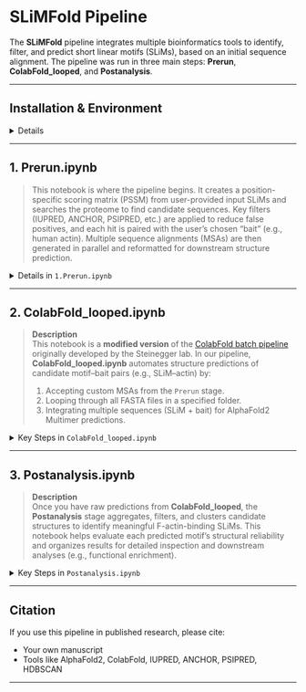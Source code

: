 
# SLiMFold Pipeline

The **SLiMFold** pipeline integrates multiple bioinformatics tools to identify, filter, and predict short linear motifs (SLiMs), based on an initial sequence alignment. The pipeline was run in three main steps: **Prerun**, **ColabFold_looped**, and **Postanalysis**.

---

## Installation & Environment

<details>
  
1. **Clone This Repo & Create the Conda Environment**  
   ```bash
   git clone https://github.com/YourUserName/SLiM_AF2_screen.git
   cd SLiM_AF2_screen

   conda env create -f slim_env.yml
   conda activate SLiM_AF2_screen
   ```
2. **Register as Jupyter Kernel** (optional, but recommended)
   ```bash
   python -m ipykernel install --user --name SLiM_AF2_screen --display-name "SLiM_AF2_screen"
   ```
3. **Install External Tools**  
   - **PsiPred 4.0**: [psipred GitHub](https://github.com/psipred/psipred)  
   - **IUPred3**: [iupred3.elte.hu](https://iupred3.elte.hu/download_new)  
   - **Databases**: [UniRef90 in .fasta.gz](https://ftp.uniprot.org/pub/databases/uniprot/uniref/uniref90/) & [NCBI protein dataset in .fasta](https://www.ncbi.nlm.nih.gov/datasets/taxonomy/)

</details>


---


## 1. Prerun.ipynb

> This notebook is where the pipeline begins. It creates a position-specific scoring matrix (PSSM) from user-provided input SLiMs and searches the proteome to find candidate sequences. Key filters (IUPRED, ANCHOR, PSIPRED, etc.) are applied to reduce false positives, and each hit is paired with the user’s chosen “bait” (e.g., human actin). Multiple sequence alignments (MSAs) are then generated in parallel and reformatted for downstream structure prediction.

<details>
  <summary>Details in <code>1.Prerun.ipynb</code></summary>

1. **Folder and pathway setup**  
   - Please define the paths iupred_path, psipred_path, NCBI_protein_database, uniref90_path, reformat_path and your bait_sequence. 
   - Automatically creates a consistent project folder structure.  
   - Requires the user’s environment to be active (e.g. `conda activate SLiM_AF2_screen`).
   - Move your inital aligment to the **Input Folder** and rename it to **input.fasta** (see example folder). 

2. **PSSM Generation with BLOSUM62**  
   - Uses user-provided SLiMs (aligned FASTA in input.fasta) and the BLOSUM62 substitution matrix.  
   - Produces a PSSM cutoff (default for BLOSUM62 is set to 10).

3. **Proteome Search**  
   - (A) Prompts the user first to define the probable secondary structure involved in the interaction. User can choose bewtween 'helix', 'strand', 'coil' or 'unknown'. 
   - (B) Then scores the human proteome (or your organism of choice) using the PSSM, as well as IUPRED, ANCHOR, PSIPRED. Retains only hits meeting specified cutoffs for PSSM, IUPRED, ANCHOR, PSIPRED, etc. Extends each hit by ±20 residues to capture potential context.
   - (C) Removes identical sequences found to avoid running them through jackhmmer and colabfold multiple times.
   - (Optional, if not first iteration) Compare the PSSM-hits of two iterations and write the unique hits to a new FASTA file. Please ignore this cell in case you are running the first iteration.

5. **Multiple Sequence Alignments**  
   - jackhmmer-based MSA generation (with the UniRef90 database) for each hit and for the bait.  
   - Alignments are converted to A3M format (via `reformat.pl` in HH-suite), then sorted and stored.

</details>

---

## 2. ColabFold_looped.ipynb

> **Description**  
> This notebook is a **modified version** of the [ColabFold batch pipeline](https://github.com/sokrypton/ColabFold) originally developed by the Steinegger lab. In our pipeline, **ColabFold_looped.ipynb** automates structure predictions of candidate motif–bait pairs (e.g., SLiM–actin) by:
>
> 1. Accepting custom MSAs from the `Prerun` stage.  
> 2. Looping through all FASTA files in a specified folder.  
> 3. Integrating multiple sequences (SLiM + bait) for AlphaFold2 Multimer predictions.

<details>
  <summary>Key Steps in <code>ColabFold_looped.ipynb</code></summary>

1. **Batch Processing & Automation**  
   - Scans a given folder (e.g., in Google Drive) for all `.fasta` files.  
   - Automatically runs AlphaFold2 Multimer for each file–MSA pair.  
   - No manual input required for each sequence, speeding up large-scale screening.

2. **Integration of Custom MSAs**  
   - If `.a3m` alignment files exist from **Prerun** (stored in a designated “MSA” folder), the notebook **matches each `.a3m`** to its corresponding `.fasta` by name.  
   - These custom MSAs help improve structure predictions by providing more specific alignments.

3. **Configurable Output**  
   - Allows custom output folders to keep results organized.  
   - Lets you adjust seeds and other AlphaFold2 parameters, enabling fine-tuning of your predictions.

4. **AlphaFold2 Multimer Predictions**  
   - Uses the combined sequences (motif + bait) to generate 3D models.  
   - Logs pLDDT, pTM, and ipTM scores to measure model confidence and interface quality.

</details>

---

## 3. Postanalysis.ipynb

> **Description**  
> Once you have raw predictions from **ColabFold_looped**, the **Postanalysis** stage aggregates, filters, and clusters candidate structures to identify meaningful F-actin-binding SLiMs. This notebook helps evaluate each predicted motif’s structural reliability and organizes results for detailed inspection and downstream analyses (e.g., functional enrichment).

<details>
  <summary>Key Steps in <code>Postanalysis.ipynb</code></summary>

1. **Loading & Filtering Models**  
   - Reads all predicted structures and extracts:  
     - pLDDT: Per-residue confidence.  
     - pTM & ipTM: Global and interface metrics indicating interchain confidence.  
   - Excludes structures with ipTM < 0.6 (default), which generally indicates poor interface reliability.

2. **Structural Alignment & RMSD**  
   - Aligns each candidate structure to a reference PDB (e.g., ITPKA–actin complex).  
   - Calculates RMSD over the alpha-carbon atoms in the motif region (P1–P9).  
     - RMSD quantifies how closely the predicted motif aligns to the known reference.

3. **Angular Measurements**  
   - Computes φ (azimuth) and θ (polar) angles to represent the motif’s orientation.  
   - Calculates helix polarity to capture directionality.  
   - Generates Δφ and Δθ values by comparing each predicted motif’s orientation to the reference.

4. **Clustering**  
   - Performs HDBSCAN clustering using RMSD, Δφ, Δθ, and polarity as features.  
   - Chooses optimal clustering parameters (e.g., minimum cluster size, minimum samples) based on silhouette score, Davies-Bouldin index, and Calinski-Harabasz index.

5. **Cluster Examination & Data Export**  
   - Structures in each cluster are exported to `.pml` files for inspection in PyMOL.  
   - Corresponding sequences are compiled into FASTA files, enabling:  
     - Sequence logo generation to identify conserved positions.  
     - Gene ontology (GO) enrichment analysis (by mapping each sequence to its gene via NCBI).

</details>

---


## Citation

If you use this pipeline in published research, please cite:
- Your own manuscript
- Tools like AlphaFold2, ColabFold, IUPRED, ANCHOR, PSIPRED, HDBSCAN

---


